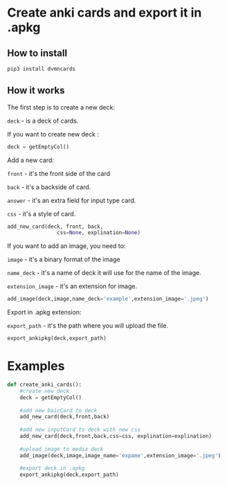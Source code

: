 # Create anki cards and export it in .apkg

## How to install

```bash
pip3 install dvmncards
```


## How it works
The first step is to create a new deck:

`deck` - is a deck of cards.

If you want to create new deck :
```python
deck = getEmptyCol()
```
 Add a new card:

`front` - it's the front side of the card

`back` - it's a backside of card. 

`answer` - it's an extra field for input type card.

`css` - it's a style of card.


```python
add_new_card(deck, front, back,
                css=None, explination=None)
```
If you want to add an image, you need to:

`image` - it's a binary format of the image

`name_deck` - it's a name of deck it will use for the name of the image.

`extension_image` - it's an extension for image.

```python
add_image(deck,image,name_deck='example',extension_image='.jpeg')
```

Export in .apkg extension:

`export_path` - it's the path where you will upload the file.

```python
export_ankipkg(deck,export_path)
```

# Examples
```python
def create_anki_cards():
    #create new deck
    deck = getEmptyCol()
    
    #add new baicCard to deck
    add_new_card(deck,front,back)
    
    #add new inputCard to deck with new css 
    add_new_card(deck,front,back,css=css, explination=explination)
    
    #upload image to media deck
    add_image(deck,image,image_name='expame',extension_image='.jpeg')
    
    #export deck in .apkg
    export_ankipkg(deck,export_path)
        
      
```